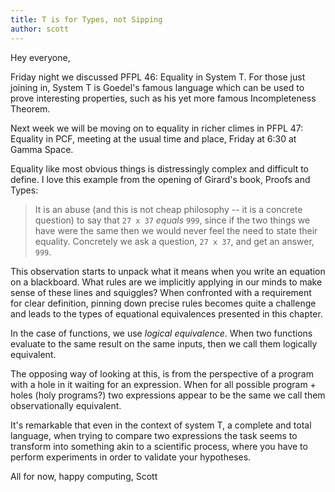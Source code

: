 ```yaml
---
title: T is for Types, not Sipping
author: scott
---
```

Hey everyone,

Friday night we discussed PFPL 46: Equality in System T.  For those just joining in, System T is Goedel's famous language which can be used to prove interesting properties, such as his yet more famous Incompleteness Theorem.

Next week we will be moving on to equality in richer climes in PFPL 47: Equality in PCF, meeting at the usual time and place, Friday at 6:30 at Gamma Space.

Equality like most obvious things is distressingly complex and difficult to define.  I love this example from the opening of Girard's book, Proofs and Types:

> It is an abuse (and this is not cheap philosophy -- it is a concrete
question) to say that `27 x 37` *equals* `999`, since if the two things we have were the same then we would never feel the need to state their equality. Concretely we ask a question, `27 x 37`, and get an answer, `999`. 

This observation starts to unpack what it means when you write an equation on a blackboard.  What rules are we implicitly applying in our minds to make sense of these lines and squiggles?  When confronted with a requirement for clear definition, pinning down precise rules becomes quite a challenge and leads to the types of equational equivalences presented in this chapter.  

In the case of functions, we use *logical equivalence*.  When two functions evaluate to the same result on the same inputs, then we call them logically equivalent.

The opposing way of looking at this, is from the perspective of a program with a hole in it waiting for an expression.  When for all possible program + holes (holy programs?) two expressions appear to be the same we call them observationally equivalent.

It's remarkable that even in the context of system T, a complete and total language, when trying to compare two expressions the task seems to transform into something akin to a scientific process, where you have to perform experiments in order to validate your hypotheses.  

All for now, happy computing,
Scott
